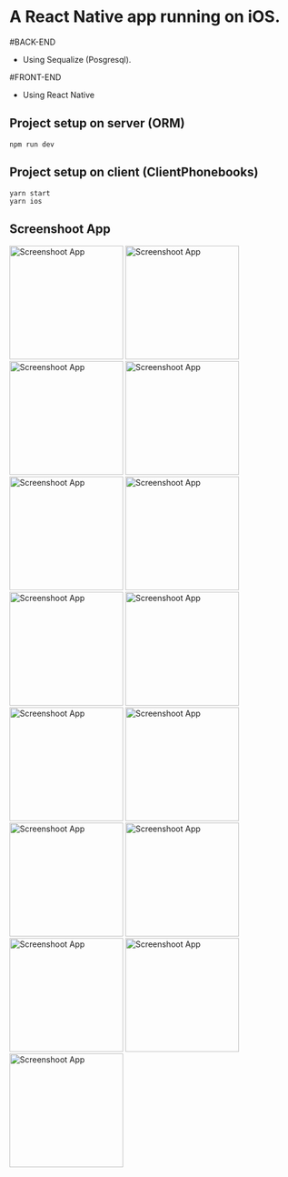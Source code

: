 # A React Native app running on iOS.

#BACK-END  
- Using Sequalize (Posgresql).

#FRONT-END
- Using React Native

## Project setup on server (ORM)
```
npm run dev
```

## Project setup on client (ClientPhonebooks)
```
yarn start
yarn ios
```

## Screenshoot App

<img src="https://github.com/gilangprasetya/Phonebooks-ReactNative-Sequelize/assets/17922551/16960618-129d-4692-90f5-c6b526b59716" alt="Screenshoot App" width="200">

<img src="https://github.com/gilangprasetya/Phonebooks-ReactNative-Sequelize/assets/17922551/2160af2f-1861-4271-869d-ccdab561e55e" alt="Screenshoot App" width="200">

<img src="https://github.com/gilangprasetya/Phonebooks-ReactNative-Sequelize/assets/17922551/9ed5c162-6bdf-4bad-a501-b6a16c8b60ab" alt="Screenshoot App" width="200">

<img src="https://github.com/gilangprasetya/Phonebooks-ReactNative-Sequelize/assets/17922551/2330ee65-04c3-4cc6-b72e-5283d07974c4" alt="Screenshoot App" width="200">

<img src="https://github.com/gilangprasetya/Phonebooks-ReactNative-Sequelize/assets/17922551/6fca2ab2-899e-4528-a2fc-40835200c8ec" alt="Screenshoot App" width="200">

<img src="https://github.com/gilangprasetya/Phonebooks-ReactNative-Sequelize/assets/17922551/2a623550-89a4-4406-b4da-ae3f75f1c652" alt="Screenshoot App" width="200">

<img src="https://github.com/gilangprasetya/Phonebooks-ReactNative-Sequelize/assets/17922551/91cc6c28-1444-41d6-a4da-b7676f852954" alt="Screenshoot App" width="200">

<img src="https://github.com/gilangprasetya/Phonebooks-ReactNative-Sequelize/assets/17922551/98b56237-65a3-4d22-96c5-493e1f9312b3" alt="Screenshoot App" width="200">

<img src="https://github.com/gilangprasetya/Phonebooks-ReactNative-Sequelize/assets/17922551/6013f7af-f69e-4bf6-958c-403e7ad8f57f" alt="Screenshoot App" width="200">

<img src="https://github.com/gilangprasetya/Phonebooks-ReactNative-Sequelize/assets/17922551/93fda8da-bb92-4b18-9577-8e06ab67133c" alt="Screenshoot App" width="200">

<img src="https://github.com/gilangprasetya/Phonebooks-ReactNative-Sequelize/assets/17922551/b4872a4e-8169-4f85-a27e-716db1a8da28" alt="Screenshoot App" width="200">

<img src="https://github.com/gilangprasetya/Phonebooks-ReactNative-Sequelize/assets/17922551/9ab0a2c4-21f1-4597-840e-b89d174be974" alt="Screenshoot App" width="200">

<img src="https://github.com/gilangprasetya/Phonebooks-ReactNative-Sequelize/assets/17922551/d1f7db2f-0896-4800-ae2b-9ec1de0f42b0" alt="Screenshoot App" width="200">

<img src="https://github.com/gilangprasetya/Phonebooks-ReactNative-Sequelize/assets/17922551/00976399-8ad1-4347-9cc1-1e476713e196" alt="Screenshoot App" width="200">

<img src="https://github.com/gilangprasetya/Phonebooks-ReactNative-Sequelize/assets/17922551/e15aaf19-4192-46f2-8a8b-f235bd48cf56" alt="Screenshoot App" width="200">